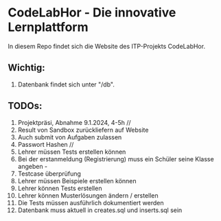 # CodeLabHor - Die innovative Lernplattform

In diesem Repo findet sich die Website des ITP-Projekts CodeLabHor.

## Wichtig:

1. Datenbank findet sich unter "/db".

## TODOs:

1. Projektpräsi, Abnahme 9.1.2024, 4-5h //
2. Result von Sandbox zurückliefern auf Website
3. Auch submit von Aufgaben zulassen
4. Passwort Hashen //
6. Lehrer müssen Tests erstellen können
7. Bei der erstanmeldung (Registrierung) muss ein Schüler seine Klasse angeben -
8. Testcase überprüfung
9. Lehrer müssen Beispiele erstellen können
10. Lehrer können Tests erstellen
11. Lehrer können Musterlösungen ändern / erstellen
12. Die Tests müssen ausführlich dokumentiert werden
13. Datenbank muss aktuell in creates.sql und inserts.sql sein